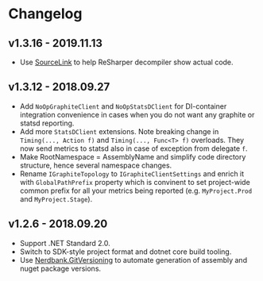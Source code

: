 # Changelog

## v1.3.16 - 2019.11.13
- Use [SourceLink](https://github.com/dotnet/sourcelink) to help ReSharper decompiler show actual code.

## v1.3.12 - 2018.09.27
- Add `NoOpGraphiteClient` and `NoOpStatsDClient` for DI-container integration convenience in cases 
  when you do not want any graphite or statsd reporting.
- Add more `StatsDClient` extensions. Note breaking change in `Timing(..., Action f)` and `Timing(..., Func<T> f)` overloads. 
  They now send metrics to statsd also in case of exception from delegate `f`.
- Make RootNamespace = AssemblyName and simplify code directory structure, hence several namespace changes.
- Rename `IGraphiteTopology` to `IGraphiteClientSettings` and enrich it with `GlobalPathPrefix` property which is convinent 
  to set project-wide common prefix for all your metrics being reported (e.g. `MyProject.Prod` and `MyProject.Stage`).

## v1.2.6 - 2018.09.20
- Support .NET Standard 2.0.
- Switch to SDK-style project format and dotnet core build tooling.
- Use [Nerdbank.GitVersioning](https://github.com/AArnott/Nerdbank.GitVersioning) to automate generation of assembly 
  and nuget package versions.
